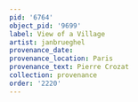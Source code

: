 ```yaml
---
pid: '6764'
object_pid: '9699'
label: View of a Village
artist: janbrueghel
provenance_date:
provenance_location: Paris
provenance_text: Pierre Crozat
collection: provenance
order: '2220'
---
```

